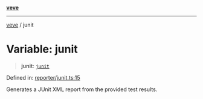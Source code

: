 [**veve**](../README.md)

***

[veve](../globals.md) / junit

# Variable: junit

> **junit**: [`junit`](../interfaces/junit.md)

Defined in: [reporter/junit.ts:15](https://github.com/tinytools-oss/veve/blob/be5b78158f59e7a302962ea6dd3ce70d92b54d39/src/reporter/junit.ts#L15)

Generates a JUnit XML report from the provided test results.
